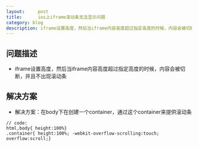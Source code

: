 ```yaml
---
layout:     post
title:      ios上iframe滚动条无法显示问题
category: blog
description: iframe设置高度，然后当iframe内容高度超过指定高度的时候，内容会被切断，并且不出现滚动条
---
```

## 问题描述
+ iframe设置高度，然后当iframe内容高度超过指定高度的时候，内容会被切断，并且不出现滚动条

## 解决方案
+ 解决方案：在body下在创建一个container，通过这个container来提供滚动条

```
// code:
html,body{ height:100%}
.container{ height:100%; -webkit-overflow-scrolling:touch; overflow:scroll;}
```